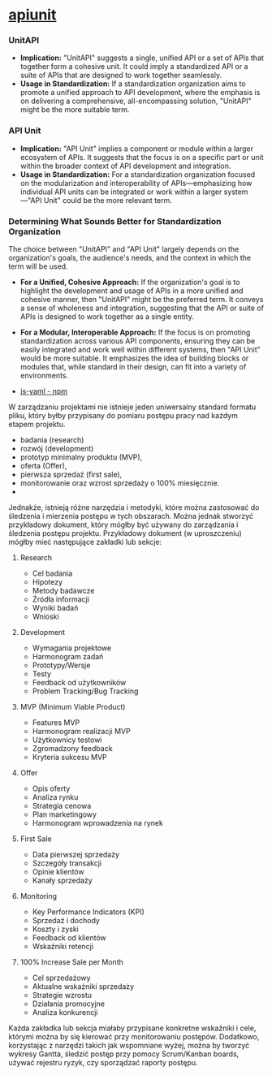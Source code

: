 # [apiunit](http://www.apiunit.com)


### UnitAPI

- **Implication:** "UnitAPI" suggests a single, unified API or a set of APIs that together form a cohesive unit. It could imply a standardized API or a suite of APIs that are designed to work together seamlessly.
- **Usage in Standardization:** If a standardization organization aims to promote a unified approach to API development, where the emphasis is on delivering a comprehensive, all-encompassing solution, "UnitAPI" might be the more suitable term.

### API Unit

- **Implication:** "API Unit" implies a component or module within a larger ecosystem of APIs. It suggests that the focus is on a specific part or unit within the broader context of API development and integration.
- **Usage in Standardization:** For a standardization organization focused on the modularization and interoperability of APIs—emphasizing how individual API units can be integrated or work within a larger system—"API Unit" could be the more relevant term.

### Determining What Sounds Better for Standardization Organization

The choice between "UnitAPI" and "API Unit" largely depends on the organization's goals, the audience's needs, and the context in which the term will be used.

- **For a Unified, Cohesive Approach:** If the organization's goal is to highlight the development and usage of APIs in a more unified and cohesive manner, then "UnitAPI" might be the preferred term. It conveys a sense of wholeness and integration, suggesting that the API or suite of APIs is designed to work together as a single entity.
  
- **For a Modular, Interoperable Approach:** If the focus is on promoting standardization across various API components, ensuring they can be easily integrated and work well within different systems, then "API Unit" would be more suitable. It emphasizes the idea of building blocks or modules that, while standard in their design, can fit into a variety of environments.

  
+ [js-yaml - npm](https://www.npmjs.com/package/js-yaml)

W zarządzaniu projektami nie istnieje jeden uniwersalny standard formatu pliku, który byłby przypisany do pomiaru postępu pracy nad każdym etapem projektu.
+ badania (research)
+ rozwój (development)
+ prototyp minimalny produktu (MVP),
+ oferta (Offer),
+ pierwsza sprzedaż (first sale),
+ monitorowanie oraz wzrost sprzedaży o 100% miesięcznie.
+ 
Jednakże, istnieją różne narzędzia i metodyki, które można zastosować do śledzenia i mierzenia postępu w tych obszarach. Można jednak stworzyć przykładowy dokument, który
mógłby być używany do zarządzania i śledzenia postępu projektu.
Przykładowy dokument (w uproszczeniu) mógłby mieć następujące zakładki lub sekcje:

1. Research
   - Cel badania
   - Hipotezy
   - Metody badawcze
   - Źródła informacji
   - Wyniki badań
   - Wnioski

2. Development
   - Wymagania projektowe
   - Harmonogram zadań
   - Prototypy/Wersje
   - Testy
   - Feedback od użytkowników
   - Problem Tracking/Bug Tracking

3. MVP (Minimum Viable Product)
   - Features MVP
   - Harmonogram realizacji MVP
   - Użytkownicy testowi
   - Zgromadzony feedback
   - Kryteria sukcesu MVP

4. Offer
   - Opis oferty
   - Analiza rynku
   - Strategia cenowa
   - Plan marketingowy
   - Harmonogram wprowadzenia na rynek

5. First Sale
   - Data pierwszej sprzedaży
   - Szczegóły transakcji
   - Opinie klientów
   - Kanały sprzedaży

6. Monitoring
   - Key Performance Indicators (KPI)
   - Sprzedaż i dochody
   - Koszty i zyski
   - Feedback od klientów
   - Wskaźniki retencji

7. 100% Increase Sale per Month
   - Cel sprzedażowy
   - Aktualne wskaźniki sprzedaży
   - Strategie wzrostu
   - Działania promocyjne
   - Analiza konkurencji

Każda zakładka lub sekcja miałaby przypisane konkretne wskaźniki i cele, którymi można by się kierować przy monitorowaniu postępów.
Dodatkowo, korzystając z narzędzi takich jak wspomniane wyżej, można by tworzyć wykresy Gantta, śledzić postęp przy pomocy Scrum/Kanban boards, używać rejestru ryzyk, czy sporządzać raporty postępu. 
